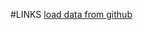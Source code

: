 #LINKS
[load data from github](https://colab.research.google.com/drive/1Xaxo0Gum2eI15pwk8KWBC8gc__dLatgy#scrollTo=MxKpIvjG-23J)

